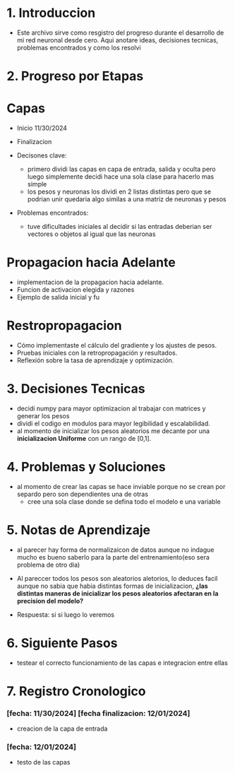 # **1. Introduccion** 
- Este archivo sirve como resgistro del progreso durante el desarrollo de mi red neuronal desde cero. Aqui anotare ideas, decisiones tecnicas, problemas encontrados y como los resolvi 
# **2. Progreso por Etapas**

# Capas 
- Inicio 11/30/2024 
- Finalizacion 

- Decisones clave:
    - primero dividi las capas en capa de entrada, salida y oculta pero luego simplemente decidi hace una sola clase para hacerlo mas simple
    - los pesos y neuronas los dividi en 2 listas distintas pero que se podrian unir quedaria algo similas a una matriz de neuronas y pesos

- Problemas encontrados:
    - tuve dificultades iniciales al decidir si las entradas deberian ser vectores o objetos al igual que las neuronas

# Propagacion hacia Adelante
- implementacion de la propagacion hacia adelante.
- Funcion de activacion elegida y razones
- Ejemplo de salida inicial y fu
# Restropropagacion
- Cómo implementaste el cálculo del gradiente y los ajustes de  pesos.
- Pruebas iniciales con la retropropagación y resultados.
- Reflexión sobre la tasa de aprendizaje y optimización.

# **3. Decisiones Tecnicas**
- decidi numpy para mayor optimizacion al trabajar con matrices y generar los pesos
- dividi el codigo en modulos para mayor legibilidad y escalabilidad. 
- al momento de inicializar los pesos aleatorios me decante por una **inicializacion Uniforme** con un rango de [0,1].


# **4. Problemas y Soluciones**
- al momento de crear las capas se hace inviable porque no se crean por separdo pero son dependientes una de otras
    - cree una sola clase donde se defina todo el modelo e una variable

# **5. Notas de Aprendizaje**
- al parecer hay forma de normalizaicon de datos aunque no indague mucho es bueno saberlo para la parte del entrenamiento(eso sera problema de otro dia)

- Al pareccer todos los pesos son aleatorios aletorios, lo deduces facil aunque no sabia que habia distintas formas de inicializacion, **¿las distintas maneras de inicializar los pesos aleatorios afectaran en la precision del modelo?**
- Respuesta:
    si si luego lo veremos 

# **6. Siguiente Pasos**
- testear el correcto funcionamiento de las capas e integracion entre ellas 

# **7. Registro Cronologico**
### [fecha: 11/30/2024]  [fecha finalizacion: 12/01/2024]
- creacion de la capa de entrada
### [fecha: 12/01/2024]
- testo de las capas
